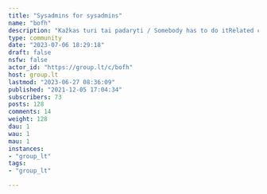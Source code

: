 ```yaml
---
title: "Sysadmins for sysadmins" 
name: "bofh"
description: "Kažkas turi tai padaryti / Somebody has to do itRelated communities:- [!softwareengineering@group.lt](https://group.lt/c/softwareengineering) - [!saugumas@group.lt](https://group.lt/c/saugumas)- [!bpf@group.lt](https://group.lt/c/bpf) Fotkė / Photo [camilo jimenez](https://unsplash.com/@camstejim) iš [Unsplash](https://unsplash.com/s/photos/system-administrator)"
type: community
date: "2023-07-06 18:29:18"
draft: false
nsfw: false
actor_id: "https://group.lt/c/bofh"
host: group.lt
lastmod: "2023-06-27 08:36:09"
published: "2021-12-05 17:04:34"
subscribers: 73
posts: 128
comments: 14
weight: 128
dau: 1
wau: 1
mau: 1
instances:
- "group_lt"
tags: 
- "group_lt"

---
```

